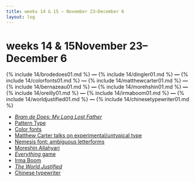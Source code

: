 ```yaml
---
title: weeks 14 & 15 — November 23–December 6
layout: log
---
```


# <span id="title">weeks 14 & 15</span><span id="date">November 23–December 6</span>

{% include 14/brodedoes01.md %}
**—**
{% include 14/dingler01.md %}
**—**
{% include 14/colorfonts01.md %}
**—**
{% include 14/matthewcarter01.md %}
**—**
{% include 14/bernazeau01.md %}
**—**
{% include 14/morehshin01.md %}
**—**
{% include 14/oreilly01.md %}
**—**
{% include 14/irmaboom01.md %}
**—**
{% include 14/worldjustified01.md %}
**—**
{% include 14/chinesetypewriter01.md %}

<nav>
  <ul>
    <li><a href="#brodedoes01"><i>Bram de Does: My Long Lost Father</i></a></li>
    <li><a href="#dingler01">Pattern Type</a></li>
    <li><a href="#colorfonts01">Color fonts</a></li>
    <li><a href="#matthewcarter01">Matthew Carter talks on experimental/untypical type</a></li>
    <li><a href="#bernazeau01">Nemesis font: ambiguous letterforms</a></li>
    <li><a href="#morehshin01">Moreshin Allahyari</a></li>
    <li><a href="#oreilly01"><i>Everything</i> game</a></li>
    <li><a href="#irmaboom01">Irma Boom</a></li>
    <li><a href="#worldjustified01"><i>The World Justified</i></a></li>
    <li><a href="#chinesetypewriter01">Chinese typewriter</a></li>
  </ul>
</nav>
